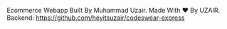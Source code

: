 Ecommerce Webapp Built By Muhammad Uzair. Made With :heart: By UZAIR. Backend: https://github.com/heyitsuzair/codeswear-express
